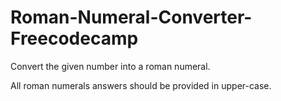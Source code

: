 # Roman-Numeral-Converter-Freecodecamp

Convert the given number into a roman numeral.

All roman numerals answers should be provided in upper-case.
